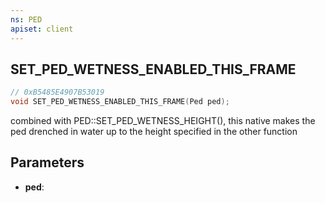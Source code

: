 ```yaml
---
ns: PED
apiset: client
---
```

## SET_PED_WETNESS_ENABLED_THIS_FRAME

```c
// 0xB5485E4907B53019
void SET_PED_WETNESS_ENABLED_THIS_FRAME(Ped ped);
```

combined with PED::SET_PED_WETNESS_HEIGHT(), this native makes the ped drenched in water up to the height specified in the other function

## Parameters
* **ped**: